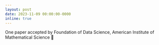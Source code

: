 ```yaml
---
layout: post
date: 2023-11-09 00:00:00-0000
inline: true
---
```


One paper accepted by Foundation of Data Science, American Institute of Mathematical Science 🎉
